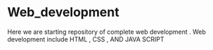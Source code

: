 # Web_development
Here we are starting repository of complete web development . Web development include HTML , CSS , AND JAVA SCRIPT

